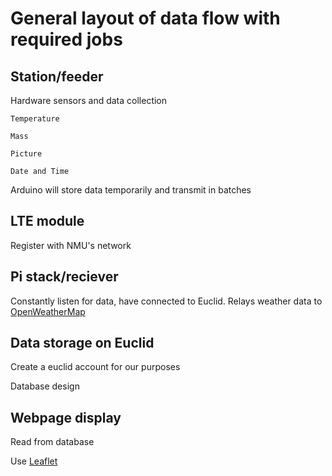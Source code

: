 # General layout of data flow with required jobs

## Station/feeder
  Hardware sensors and data collection
  
    Temperature
    
    Mass
    
    Picture
    
    Date and Time
    
  Arduino will store data temporarily and transmit in batches
  
## LTE module
  Register with NMU's network
## Pi stack/reciever
  Constantly listen for data, have connected to Euclid. Relays weather data to [OpenWeatherMap](http://openweathermap.com/)
## Data storage on Euclid
  Create a euclid account for our purposes
  
  Database design
## Webpage display
  Read from database
  
  Use [Leaflet](http://leafletjs.com/)
